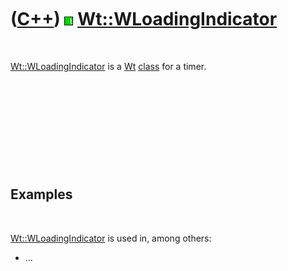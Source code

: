



 

 

 

 

 

([C++](Cpp.md)) ![Wt](PicWt.png) [Wt::WLoadingIndicator](CppWLoadingIndicator.md)
===================================================================================

 

[Wt::WLoadingIndicator](CppWLoadingIndicator.md) is a [Wt](CppWt.md)
[class](CppClass.md) for a timer.

 

 

 

 

 

Examples
--------

 

[Wt::WLoadingIndicator](CppWLoadingIndicator.md) is used in, among
others:

-   ...

 

 

 

 

 





 



